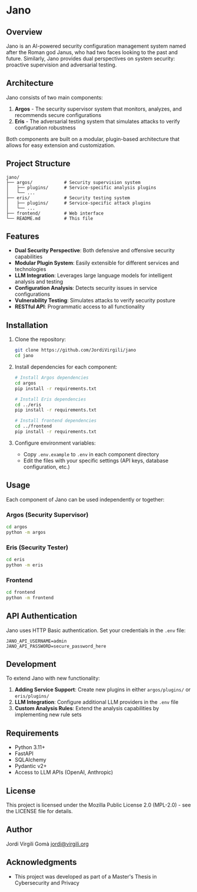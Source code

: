 # Jano

## Overview
Jano is an AI-powered security configuration management system named after the Roman god Janus, who had two faces looking to the past and future. Similarly, Jano provides dual perspectives on system security: proactive supervision and adversarial testing.

## Architecture
Jano consists of two main components:

1. **Argos** - The security supervisor system that monitors, analyzes, and recommends secure configurations
2. **Eris** - The adversarial testing system that simulates attacks to verify configuration robustness

Both components are built on a modular, plugin-based architecture that allows for easy extension and customization.

## Project Structure
```
jano/
├── argos/            # Security supervision system
│   ├── plugins/      # Service-specific analysis plugins
│   └── ...
├── eris/             # Security testing system
│   ├── plugins/      # Service-specific attack plugins
│   └── ...
├── frontend/         # Web interface
└── README.md         # This file
```

## Features
- **Dual Security Perspective**: Both defensive and offensive security capabilities
- **Modular Plugin System**: Easily extensible for different services and technologies
- **LLM Integration**: Leverages large language models for intelligent analysis and testing
- **Configuration Analysis**: Detects security issues in service configurations
- **Vulnerability Testing**: Simulates attacks to verify security posture
- **RESTful API**: Programmatic access to all functionality

## Installation
1. Clone the repository:
   ```bash
   git clone https://github.com/JordiVirgili/jano
   cd jano
   ```

2. Install dependencies for each component:
   ```bash
   # Install Argos dependencies
   cd argos
   pip install -r requirements.txt
   
   # Install Eris dependencies
   cd ../eris
   pip install -r requirements.txt
   
   # Install frontend dependencies
   cd ../frontend
   pip install -r requirements.txt
   ```

3. Configure environment variables:
   - Copy `.env.example` to `.env` in each component directory
   - Edit the files with your specific settings (API keys, database configuration, etc.)


## Usage
Each component of Jano can be used independently or together:

### Argos (Security Supervisor)
```bash
cd argos
python -m argos
```

### Eris (Security Tester)
```bash
cd eris
python -m eris
```

### Frontend
```bash
cd frontend
python -m frontend
```

## API Authentication
Jano uses HTTP Basic authentication. Set your credentials in the `.env` file:
```
JANO_API_USERNAME=admin
JANO_API_PASSWORD=secure_password_here
```

## Development
To extend Jano with new functionality:

1. **Adding Service Support**: Create new plugins in either `argos/plugins/` or `eris/plugins/`
2. **LLM Integration**: Configure additional LLM providers in the `.env` file
3. **Custom Analysis Rules**: Extend the analysis capabilities by implementing new rule sets

## Requirements
- Python 3.11+
- FastAPI
- SQLAlchemy
- Pydantic v2+
- Access to LLM APIs (OpenAI, Anthropic)

## License
This project is licensed under the Mozilla Public License 2.0 (MPL-2.0) - see the LICENSE file for details.

## Author
Jordi Virgili Gomà <jordi@virgili.org>

## Acknowledgments
- This project was developed as part of a Master's Thesis in Cybersecurity and Privacy
